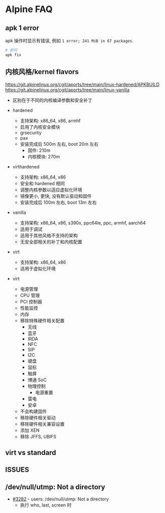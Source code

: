 # Alpine FAQ


## apk 1 error
apk 操作时显示有错误, 例如 `1 error; 241 MiB in 67 packages`.

```bash
# 即可
apk fix
```

## 内核风格/kernel flavors
https://git.alpinelinux.org/cgit/aports/tree/main/linux-hardened/APKBUILD
https://git.alpinelinux.org/cgit/aports/tree/main/linux-vanilla

* 区别在于不同的内核编译参数和安全补丁
* hardened
  * 支持架构: x86_64, x86, armhf
  * 启用了内核安全模块
  * grsecurity
  * pax
  * 安装完成后 500m 左右, boot 20m 左右
    * 固件: 210m
    * 内核模块: 270m
* virthardened
  * 支持架构: x86_64, x86
  * 安全和 hardened 相同
  * 调整内核参数以适应虚拟化环境
  * 镜像更小, 更快, 没有默认驱动和固件
  * 安装完成后 100m 左右, boot 13m 左右
* vanilla
  * 支持架构: x86_64, x86, s390x, ppc64le, ppc, armhf, aarch64
  * 适用于调试
  * 适用于其他风格不支持的架构
  * 无安全部相关的补丁和内核配置
* virt
  * 支持架构: x86_64, x86
  * 适用于虚拟化环境


* virt
  * 电源管理
  * CPU 管理
  * PCI 控制器
  * 性能监控
  * 内存
  * 移除特殊硬件相关配置
    * 无线
    * 蓝牙
    * IRDA
    * NFC
    * SIP
    * I2C
    * 键盘
    * 鼠标
    * 触屏
    * 博通 SoC
    * 物理控制
      * 电源重置
    * 雷电
    * 安卓
  * 不会构建固件
  * 移除硬件相关驱动
  * 移除硬件相关兼容设置
  * 添加 XEN
  * 移除 JFFS, UBIFS


## virt vs standard


## ISSUES
## /dev/null/utmp: Not a directory
* [#3282](https://bugs.alpinelinux.org/issues/3282) - users: /dev/null/utmp: Not a directory
  * 执行 who, last, screen 时
